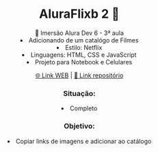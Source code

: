 <h1 style: align='center'>  AluraFlixb 2 🎥</h1>
<div style: align='center'>
🤿 Imersão Alura Dev 6 - 3ª aula
<li>Adicionando de um catalógo de Filmes</li>
<li>Estilo: Netflix</li> 
<li> Linguagens: HTML, CSS e JavaScript</li>
<li>Projeto para Notebook e Celulares</li>

<a href='https://melo-luisa.github.io/AluraFlix_2/'>🌐 Link WEB</a> | <a href='https://github.com/Melo-Luisa/AluraFlix_2'> 📃 Link repositório</a>
<h3>Situação:</h3>
<li>Completo</li>

<h3>Objetivo:</h3>
<li>Copiar links de imagens e adicionar ao catálogo</li>
</div>
